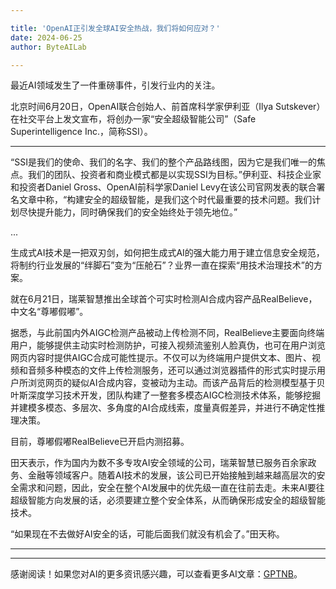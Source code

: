 ```yaml
---

title: 'OpenAI正引发全球AI安全热战，我们将如何应对？'
date: 2024-06-25
author: ByteAILab

---
```


最近AI领域发生了一件重磅事件，引发行业内的关注。

北京时间6月20日，OpenAI联合创始人、前首席科学家伊利亚（Ilya Sutskever）在社交平台上发文宣布，将创办一家“安全超级智能公司”（Safe Superintelligence Inc.，简称SSI）。

---


“SSI是我们的使命、我们的名字、我们的整个产品路线图，因为它是我们唯一的焦点。我们的团队、投资者和商业模式都是以实现SSI为目标。”伊利亚、科技企业家和投资者Daniel Gross、OpenAI前科学家Daniel Levy在该公司官网发表的联合署名文章中称，“构建安全的超级智能，是我们这个时代最重要的技术问题。我们计划尽快提升能力，同时确保我们的安全始终处于领先地位。”

...

生成式AI技术是一把双刃剑，如何把生成式AI的强大能力用于建立信息安全规范，将制约行业发展的“绊脚石”变为“压舱石”？业界一直在探索“用技术治理技术”的方案。

就在6月21日，瑞莱智慧推出全球首个可实时检测AI合成内容产品RealBelieve，中文名“尊嘟假嘟”。

据悉，与此前国内外AIGC检测产品被动上传检测不同，RealBelieve主要面向终端用户，能够提供主动实时检测防护，可接入视频流鉴别人脸真伪，也可在用户浏览网页内容时提供AIGC合成可能性提示。不仅可以为终端用户提供文本、图片、视频和音频多种模态的文件上传检测服务，还可以通过浏览器插件的形式实时提示用户所浏览网页的疑似AI合成内容，变被动为主动。而该产品背后的检测模型基于贝叶斯深度学习技术开发，团队构建了一整套多模态AIGC检测技术体系，能够挖掘并建模多模态、多层次、多角度的AI合成线索，度量真假差异，并进行不确定性推理决策。

目前，尊嘟假嘟RealBelieve已开启内测招募。

田天表示，作为国内为数不多专攻AI安全领域的公司，瑞莱智慧已服务百余家政务、金融等领域客户。随着AI技术的发展，该公司已开始接触到越来越高层次的安全需求和问题，因此，安全在整个AI发展中的优先级一直在往前去走。未来AI要往超级智能方向发展的话，必须要建立整个安全体系，从而确保形成安全的超级智能技术。

“如果现在不去做好AI安全的话，可能后面我们就没有机会了。”田天称。

---
---
感谢阅读！如果您对AI的更多资讯感兴趣，可以查看更多AI文章：[GPTNB](https://gptnb.com)。
